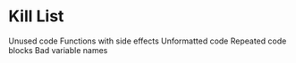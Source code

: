 Kill List
=========
Unused code
Functions with side effects
Unformatted code
Repeated code blocks
Bad variable names






